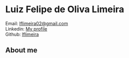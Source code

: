 # Luiz Felipe de Oliva Limeira

Email: [lflimeira02@gmail.com](mailto:lflimeira02@gmail.com) <br />
Linkedin: [My profile](https://www.linkedin.com/in/luiz-felipe-de-oliva-limeira-42060678/) <br />
Github: [lflimeira](https://github.com/lflimeira) <br />

## About me

